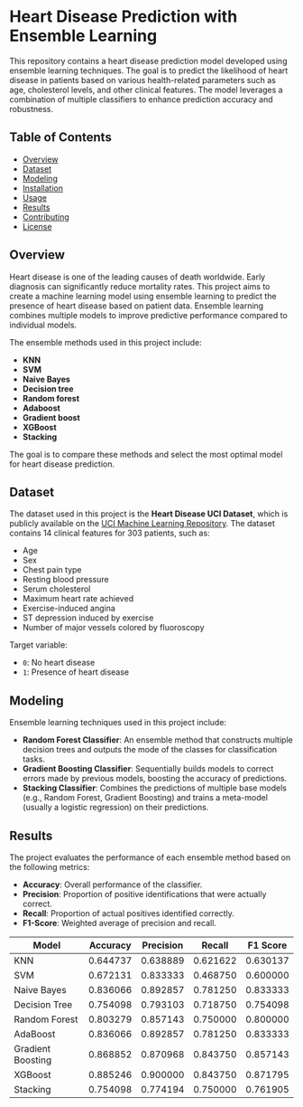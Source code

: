 # Heart Disease Prediction with Ensemble Learning

This repository contains a heart disease prediction model developed using ensemble learning techniques. The goal is to predict the likelihood of heart disease in patients based on various health-related parameters such as age, cholesterol levels, and other clinical features. The model leverages a combination of multiple classifiers to enhance prediction accuracy and robustness.

## Table of Contents

- [Overview](#overview)
- [Dataset](#dataset)
- [Modeling](#modeling)
- [Installation](#installation)
- [Usage](#usage)
- [Results](#results)
- [Contributing](#contributing)
- [License](#license)

## Overview

Heart disease is one of the leading causes of death worldwide. Early diagnosis can significantly reduce mortality rates. This project aims to create a machine learning model using ensemble learning to predict the presence of heart disease based on patient data. Ensemble learning combines multiple models to improve predictive performance compared to individual models.

The ensemble methods used in this project include:
- **KNN**
- **SVM**
- **Naive Bayes**
- **Decision tree**
- **Random forest**
- **Adaboost**
- **Gradient boost**
- **XGBoost**
- **Stacking**

The goal is to compare these methods and select the most optimal model for heart disease prediction.

## Dataset

The dataset used in this project is the **Heart Disease UCI Dataset**, which is publicly available on the [UCI Machine Learning Repository](https://archive.ics.uci.edu/ml/datasets/Heart+Disease). The dataset contains 14 clinical features for 303 patients, such as:
- Age
- Sex
- Chest pain type
- Resting blood pressure
- Serum cholesterol
- Maximum heart rate achieved
- Exercise-induced angina
- ST depression induced by exercise
- Number of major vessels colored by fluoroscopy

Target variable:
- `0`: No heart disease
- `1`: Presence of heart disease

## Modeling

Ensemble learning techniques used in this project include:
- **Random Forest Classifier**: An ensemble method that constructs multiple decision trees and outputs the mode of the classes for classification tasks.
- **Gradient Boosting Classifier**: Sequentially builds models to correct errors made by previous models, boosting the accuracy of predictions.
- **Stacking Classifier**: Combines the predictions of multiple base models (e.g., Random Forest, Gradient Boosting) and trains a meta-model (usually a logistic regression) on their predictions.


## Results

The project evaluates the performance of each ensemble method based on the following metrics:
- **Accuracy**: Overall performance of the classifier.
- **Precision**: Proportion of positive identifications that were actually correct.
- **Recall**: Proportion of actual positives identified correctly.
- **F1-Score**: Weighted average of precision and recall.

| Model             | Accuracy | Precision | Recall  | F1 Score |
|-------------------|----------|-----------|---------|----------|
| KNN               | 0.644737 | 0.638889  | 0.621622| 0.630137 |
| SVM               | 0.672131 | 0.833333  | 0.468750| 0.600000 |
| Naive Bayes       | 0.836066 | 0.892857  | 0.781250| 0.833333 |
| Decision Tree     | 0.754098 | 0.793103  | 0.718750| 0.754098 |
| Random Forest     | 0.803279 | 0.857143  | 0.750000| 0.800000 |
| AdaBoost          | 0.836066 | 0.892857  | 0.781250| 0.833333 |
| Gradient Boosting | 0.868852 | 0.870968  | 0.843750| 0.857143 |
| XGBoost           | 0.885246 | 0.900000  | 0.843750| 0.871795 |
| Stacking          | 0.754098 | 0.774194  | 0.750000| 0.761905 |
